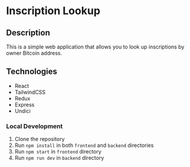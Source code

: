 # Inscription Lookup

## Description

This is a simple web application that allows you to look up inscriptions by owner Bitcoin address.

## Technologies

- React
- TailwindCSS
- Redux
- Express
- Undici

### Local Development

1. Clone the repository
2. Run `npm install` in both `frontend` and `backend` directories
3. Run `npm start` in `frontend` directory
4. Run `npm run dev` in `backend` directory
